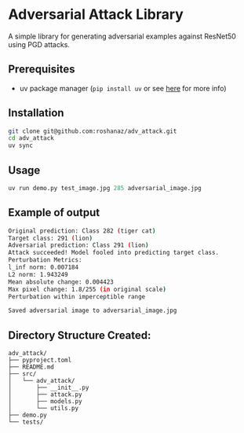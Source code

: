 # Adversarial Attack Library

A simple library for generating adversarial examples against ResNet50 using PGD attacks.

## Prerequisites
- uv package manager (<code>pip install uv</code> or see [here](https://docs.astral.sh/uv/getting-started/installation/) for more info)

## Installation

```bash
git clone git@github.com:roshanaz/adv_attack.git
cd adv_attack
uv sync
```

## Usage

```python
uv run demo.py test_image.jpg 285 adversarial_image.jpg
```

## Example of output
```bash
Original prediction: Class 282 (tiger cat)
Target class: 291 (lion)
Adversarial prediction: Class 291 (lion)
Attack succeeded! Model fooled into predicting target class.
Perturbation Metrics:
l_inf norm: 0.007184
L2 norm: 1.943249
Mean absolute change: 0.004423
Max pixel change: 1.8/255 (in original scale)
Perturbation within imperceptible range

Saved adversarial image to adversarial_image.jpg
```

## Directory Structure Created:
```
adv_attack/
├── pyproject.toml
├── README.md
├── src/
│   └── adv_attack/
│       ├── __init__.py
│       ├── attack.py
│       ├── models.py
│       └── utils.py
├── demo.py
└── tests/
    
```
